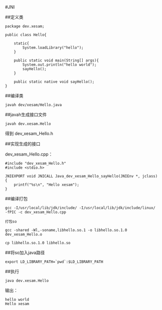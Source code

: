 #JNI

##定义类

    package dev.xesam;

    public class Hello{

        static{
            System.loadLibrary("hello");
        }

        public static void main(String[] args){
            System.out.println("hello world");
            sayHello();
        }

        public static native void sayHello();
    }

##编译类

    javah dev/xesam/Hello.java

##javah生成接口文件

    javah dev.xesam.Hello

得到 dev_xesam_Hello.h

##实现生成的接口

dev_xesam_Hello.cpp：

    #include "dev_xesam_Hello.h"
    #include <stdio.h>

    JNIEXPORT void JNICALL Java_dev_xesam_Hello_sayHello(JNIEnv *, jclass){
        printf("%s\n", "Hello xesam");
    }

##编译打包

    gcc -I/usr/local/lib/jdk/include/ -I/usr/local/lib/jdk/include/linux/ -fPIC -c dev_xesam_Hello.cpp

    打包so

    gcc -shared -Wl,-soname,libhello.so.1 -o libhello.so.1.0 dev_xesam_Hello.o

    cp libhello.so.1.0 libhello.so

##将so加入java路径

    export LD_LIBRARY_PATH=`pwd`:$LD_LIBRARY_PATH

##执行

    java dev.xesam.Hello

输出：

    hello world
    Hello xesam



